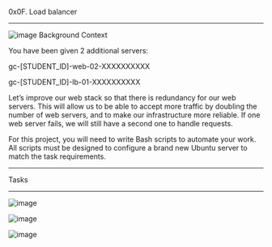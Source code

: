 0x0F. Load balancer
___________________
![image](https://github.com/HalimaEla59/alx-system_engineering-devops/assets/86242444/f6d3697b-c4cf-46d4-a217-ee4f5752f7c0)
Background Context

You have been given 2 additional servers:

gc-[STUDENT_ID]-web-02-XXXXXXXXXX

gc-[STUDENT_ID]-lb-01-XXXXXXXXXX

Let’s improve our web stack so that there is redundancy for our web servers. This will allow us to be able to accept more traffic by doubling the number of web servers, and to make our infrastructure more reliable. If one web server fails, we will still have a second one to handle requests.

For this project, you will need to write Bash scripts to automate your work. All scripts must be designed to configure a brand new Ubuntu server to match the task requirements.
_____________________________
Tasks
__________________________
![image](https://github.com/HalimaEla59/alx-system_engineering-devops/assets/86242444/ea4c50d4-2452-463b-8604-009fd7094be2)

![image](https://github.com/HalimaEla59/alx-system_engineering-devops/assets/86242444/e2f823f9-4a1a-45f6-b6ba-6c5d01e3492b)

![image](https://github.com/HalimaEla59/alx-system_engineering-devops/assets/86242444/9b5ff0f3-2ab7-479d-b065-b41ec9c3fdb8)

